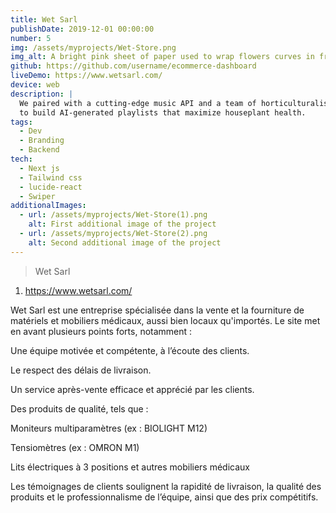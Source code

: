 ```yaml
---
title: Wet Sarl
publishDate: 2019-12-01 00:00:00
number: 5
img: /assets/myprojects/Wet-Store.png
img_alt: A bright pink sheet of paper used to wrap flowers curves in front of rich blue background
github: https://github.com/username/ecommerce-dashboard
liveDemo: https://www.wetsarl.com/
device: web
description: |
  We paired with a cutting-edge music API and a team of horticulturalists
  to build AI-generated playlists that maximize houseplant health.
tags:
  - Dev
  - Branding
  - Backend
tech:
  - Next js
  - Tailwind css
  - lucide-react
  - Swiper
additionalImages:
  - url: /assets/myprojects/Wet-Store(1).png
    alt: First additional image of the project
  - url: /assets/myprojects/Wet-Store(2).png
    alt: Second additional image of the project
---
```


> Wet Sarl 

1. https://www.wetsarl.com/

Wet Sarl est une entreprise spécialisée dans la vente et la fourniture de matériels et mobiliers médicaux, aussi bien locaux qu'importés. Le site met en avant plusieurs points forts, notamment :

Une équipe motivée et compétente, à l’écoute des clients.

Le respect des délais de livraison.

Un service après-vente efficace et apprécié par les clients.

Des produits de qualité, tels que :

Moniteurs multiparamètres (ex : BIOLIGHT M12)

Tensiomètres (ex : OMRON M1)

Lits électriques à 3 positions et autres mobiliers médicaux

Les témoignages de clients soulignent la rapidité de livraison, la qualité des produits et le professionnalisme de l’équipe, ainsi que des prix compétitifs.